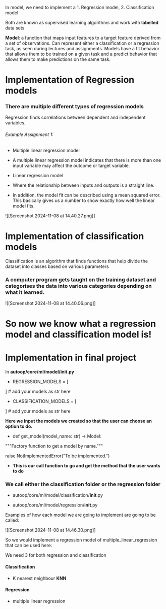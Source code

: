 In model, we need to implement a 1. Regression model, 2. Classification model

Both are known as supervised learning algorithms and work with **labelled** data sets

  

**Model**: a function that maps input features to a target feature derived from a set of observations. Can represent either a classification or a regression task, as seen during lectures and assignments. Models have a fit behavior that allows them to be trained on a given task and a predict behavior that allows them to make predictions on the same task.

  

# Implementation of Regression models

### There are multiple different types of regression models 

Regression finds correlations between dependent and independent variables.

###### Example Assignment 1:

- Multiple linear regression model

- A multiple linear regression model indicates that there is more than one input variable may affect the outcome or target variable.

- Linear regression model 

- Where the relationship between inputs and outputs is a straight line.

- In addition, the model fit can be described using a mean squared error. This basically gives us a number to show exactly how well the linear model fits.

![[Screenshot 2024-11-08 at 14.40.27.png]]

  

# Implementation of classification models

Classification is an algorithm that finds functions that help divide the dataset into classes based on various parameters

### A computer program gets taught on the training dataset and categorises the data into various categories depending on what it learned.

  

![[Screenshot 2024-11-08 at 14.40.06.png]]

  

  

# So now we know what a regression model and classification model is!

  

# Implementation in final project

In **autoop/core/ml/model/__init__.py** 

- REGRESSION_MODELS = [

] # add your models as str here

  

- CLASSIFICATION_MODELS = [

] # add your models as str here

  

**Here we input the models we created so that the user can choose an option to do.**

  

- def get_model(model_name: str) -> Model:

"""Factory function to get a model by name."""

raise NotImplementedError("To be implemented.")

  

- **This is our call function to go and get the method that the user wants to do** 

  

### We call either the classification folder or the regression folder

- autoop/core/ml/model/classification/__init__.py

- autoop/core/ml/model/regression/__init__.py

  

Examples of how each model we are going to implement are going to be called: 

![[Screenshot 2024-11-08 at 14.46.30.png]]

  

So we would implement a regression model of multiple_linear_regression that can be used here:

We need 3 for both regression and classification

  

#### Classification 

- K nearest neighbour **KNN**

  

  

#### Regression 

- multiple linear regression